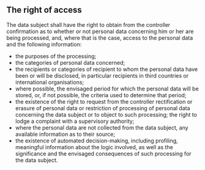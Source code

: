 ## The right of access
The data subject shall have the right to obtain from the controller confirmation as to whether or not personal data concerning him or her are being processed, and, where that is the case, access to the personal data and the following information:
- the purposes of the processing;
- the categories of personal data concerned;
- the recipients or categories of recipient to whom the personal data have been or will be disclosed, in particular recipients in third countries or international organisations;
- where possible, the envisaged period for which the personal data will be stored, or, if not possible, the criteria used to determine that period;
- the existence of the right to request from the controller rectification or erasure of personal data or restriction of processing of personal data concerning the data subject or to object to such processing;
the right to lodge a complaint with a supervisory authority;
- where the personal data are not collected from the data subject, any available information as to their source;
- the existence of automated decision-making, including profiling, meaningful information about the logic involved, as well as the significance and the envisaged consequences of such processing for the data subject.
